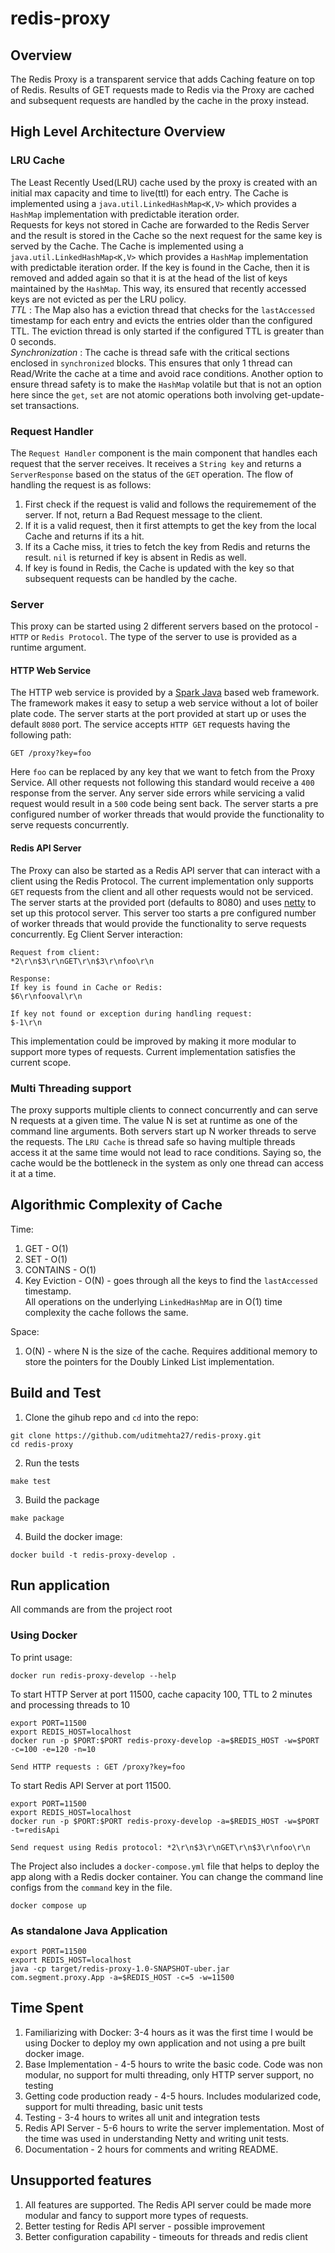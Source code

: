 # redis-proxy
## Overview
The Redis Proxy is a transparent service that adds Caching feature on top of Redis. Results of GET requests made to Redis via the Proxy are cached and subsequent requests are handled by the cache in the proxy instead. 

## High Level Architecture Overview
### LRU Cache
The Least Recently Used(LRU) cache used by the proxy is created with an initial max capacity and time to live(ttl) for each entry. The Cache is implemented using a `java.util.LinkedHashMap<K,V>` which provides a `HashMap` implementation with predictable iteration order. <br />
Requests for keys not stored in Cache are forwarded to the Redis Server and the result is stored in the Cache so the next request for the same key is served by the Cache. The Cache is implemented using a `java.util.LinkedHashMap<K,V>` which provides a `HashMap` implementation with predictable iteration order. If the key is found in the Cache, then it is removed and added again so that it is at the head of the list of keys maintained by the `HashMap`. This way, its ensured that recently accessed keys are not evicted as per the LRU policy.<br />
*TTL* : The Map also has a eviction thread that checks for the `lastAccessed` timestamp for each entry and evicts the entries older than the configured TTL. The eviction thread is only started if the configured TTL is greater than 0 seconds.<br />
*Synchronization* : The cache is thread safe with the critical sections enclosed in `synchronized` blocks. This ensures that only 1 thread can Read/Write the cache at a time and avoid race conditions. Another option to ensure thread safety is to make the `HashMap` volatile but that is not an option here since the `get`, `set` are not atomic operations both involving get-update-set transactions. 

### Request Handler
The `Request Handler` component is the main component that handles each request that the server receives. It receives a `String key` and returns a `ServerResponse` based on the status of the `GET` operation. The flow of handling the request is as follows:<br />
1. First check if the request is valid and follows the requiremement of the server. If not, return a Bad Request message to the client.<br />
2. If it is a valid request, then it first attempts to get the key from the local Cache and returns if its a hit.<br />
3. If its a Cache miss, it tries to fetch the key from Redis and returns the result. `nil` is returned if key is absent in Redis as well.<br />
4. If key is found in Redis, the Cache is updated with the key so that subsequent requests can be handled by the cache.<br />

### Server
This proxy can be started using 2 different servers based on the protocol  - `HTTP` or `Redis Protocol`. The type of the server to use is provided as a runtime argument.
#### HTTP Web Service
The HTTP web service is provided by a [Spark Java](http://sparkjava.com/) based web framework. The framework makes it easy to setup a web service without a lot of boiler plate code. The server starts at the port provided at start up or uses the default `8080` port. The service accepts `HTTP GET` requests having the following path:
```
GET /proxy?key=foo
```
Here `foo` can be replaced by any key that we want to fetch from the Proxy Service. All other requests not following this standard would receive a `400` response from the server. Any server side errors while servicing a valid request would result in a `500` code being sent back. The server starts  a pre configured number of worker threads that would provide the functionality to serve requests concurrently.

#### Redis API Server
The Proxy can also be started as a Redis API server that can interact with a client using the Redis Protocol. The current implementation only supports `GET` requests from the client and all other requests would not be serviced. The server starts at the provided port (defaults to 8080) and uses [netty](https://netty.io/) to set up this protocol server. This server too starts a pre configured number of worker threads that would provide the functionality to serve requests concurrently. 
Eg Client Server interaction:
```
Request from client:
*2\r\n$3\r\nGET\r\n$3\r\nfoo\r\n

Response:
If key is found in Cache or Redis:
$6\r\nfooval\r\n

If key not found or exception during handling request:
$-1\r\n
```
This implementation could be improved by making it more modular to support more types of requests. Current implementation satisfies the current scope.

### Multi Threading support
The proxy supports multiple clients to connect concurrently and can serve N requests at a given time. The value N is set at runtime as one of the command line arguments. Both servers start up N worker threads to serve the requests. The `LRU Cache` is thread safe so having multiple threads access it at the same time would not lead to race conditions. Saying so, the cache would be the bottleneck in the system as only one thread can access it at a time.


## Algorithmic Complexity of Cache
Time:
1. GET - O(1)
2. SET - O(1) 
3. CONTAINS - O(1)
4. Key Eviction - O(N) - goes through all the keys to find the `lastAccessed` timestamp.
<br />All operations on the underlying `LinkedHashMap` are in O(1) time complexity the cache follows the same.

Space:
1. O(N) - where N is the size of the cache. 
Requires additional memory to store the pointers for the Doubly Linked List implementation.

## Build and Test
1. Clone the gihub repo and `cd` into the repo:
```
git clone https://github.com/uditmehta27/redis-proxy.git
cd redis-proxy
```
2. Run the tests
```
make test
```
3. Build the package
```
make package
```
4. Build the docker image:
```
docker build -t redis-proxy-develop .
```
## Run application
All commands are from the project root
### Using Docker
To print usage:
```
docker run redis-proxy-develop --help
```
To start HTTP Server at port 11500, cache capacity 100, TTL to 2 minutes and processing threads to 10
```
export PORT=11500
export REDIS_HOST=localhost
docker run -p $PORT:$PORT redis-proxy-develop -a=$REDIS_HOST -w=$PORT -c=100 -e=120 -n=10

Send HTTP requests : GET /proxy?key=foo
```
To start Redis API Server at port 11500.
```
export PORT=11500
export REDIS_HOST=localhost
docker run -p $PORT:$PORT redis-proxy-develop -a=$REDIS_HOST -w=$PORT -t=redisApi

Send request using Redis protocol: *2\r\n$3\r\nGET\r\n$3\r\nfoo\r\n
```
The Project also includes a `docker-compose.yml` file that helps to deploy the app along with a Redis docker container. You can change the command line configs from the `command` key in the file.
```
docker compose up
```
### As standalone Java Application
```
export PORT=11500
export REDIS_HOST=localhost
java -cp target/redis-proxy-1.0-SNAPSHOT-uber.jar com.segment.proxy.App -a=$REDIS_HOST -c=5 -w=11500
```

## Time Spent
1. Familiarizing with Docker: 3-4 hours as it was the first time I would be using Docker to deploy my own application and not using a pre built docker image.
2. Base Implementation - 4-5 hours to write the basic code. Code was non modular, no support for multi threading, only HTTP server support, no testing
3. Getting code production ready - 4-5 hours. Includes modularized code, support for multi threading, basic unit tests
4. Testing - 3-4 hours to writes all unit and integration tests
5. Redis API Server - 5-6 hours to write the server implementation. Most of the time was used in understanding Netty and writing unit tests.
6. Documentation - 2 hours for comments and writing README.

## Unsupported features
1. All features are supported. The Redis API server could be made more modular and fancy to support more types of requests.
2. Better testing for Redis API server - possible improvement
3. Better configuration capability - timeouts for threads and redis client
